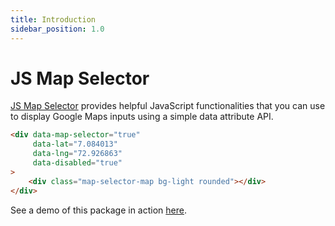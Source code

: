 ```yaml
---
title: Introduction
sidebar_position: 1.0
---
```


# JS Map Selector

[JS Map Selector](https://github.com/Javaabu/js-map-selector) provides helpful JavaScript functionalities that you can use to display Google Maps inputs using a simple data attribute API.

```html
<div data-map-selector="true"
     data-lat="7.084013"
     data-lng="72.926863"
     data-disabled="true"
>
    <div class="map-selector-map bg-light rounded"></div>
</div>
```

See a demo of this package in action [here](https://js-map-selector.demo.mv/).